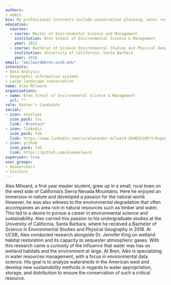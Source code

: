 ```yaml
---
authors:
- admin
bio: My professional interests include conservation planning, water resources, and project management.
education:
  courses:
  - course: Master of Environmental Science and Management
    institution: Bren School of Environmental Science & Management
    year: 2021
  - course: Bachelor of Science Environmental Studies and Physical Geography
    institution: University of California, Santa Barbara
    year: 2018
email: "amilward@bren.ucsb.edu"
interests:
- Data Analysis 
- Geographic information systems
- Large landscape conservation
name: Alex Milward
organizations:
- name: Bren School of Environmental Science & Management
  url: ""
role: Master's Candidate
social:
- icon: envelope
  icon_pack: fas
  link: '#contact'
- icon: linkedin
  icon_pack: fab
  link: https://www.linkedin.com/in/alexander-milward-264831199?trk=people-guest_people_search-card
- icon: github
  icon_pack: fab
  link: https://github.com/alexmilward
superuser: true
user_groups:
- Researchers
- Visitors
---
```


Alex Milward, a first year master student, grew up in a small, rural town on the west side of California’s Sierra Nevada Mountains.  Here he enjoyed an immersion in nature and developed a passion for the natural world. However, he was also witness to the environmental degradation that often accompanies an area rich in natural resources such as timber and water.  This led to a desire to pursue a career in environmental science and sustainability. Alex carried this passion to his undergraduate studies at the University of California, Santa Barbara, where he received a Bachelor of Science in Environmental Studies and Physical Geography in 2018. At UCSB, Alex conducted research alongside Dr. Jennifer King on wetland habitat restoration and its capacity to sequester atmospheric gases.  With this research came a curiosity of the influence that water was has on wetland habitats and the environment at large.  At Bren, Alex is specializing in water resources management, with a focus in environmental data science.  His goal is to analyze watersheds in the American west and develop new sustainability methods in regards to water appropriation, storage, and distribution to ensure the conservation of such a critical resource. 

